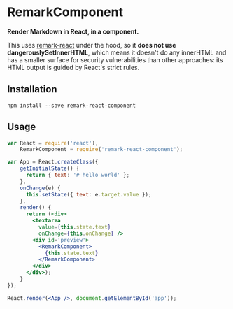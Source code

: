 # RemarkComponent

**Render Markdown in React, in a component.**

This uses [remark-react](https://github.com/mapbox/remark-react)
under the hood, so it **does not use dangerouslySetInnerHTML**, which means
it doesn't do any innerHTML and has a smaller surface for security vulnerabilities
than other approaches: its HTML output is guided by React's strict rules.

## Installation

    npm install --save remark-react-component

## Usage

```jsx
var React = require('react'),
    RemarkComponent = require('remark-react-component');

var App = React.createClass({
    getInitialState() {
      return { text: '# hello world' };
    },
    onChange(e) {
      this.setState({ text: e.target.value });
    },
    render() {
      return (<div>
        <textarea
          value={this.state.text}
          onChange={this.onChange} />
        <div id='preview'>
          <RemarkComponent>
            {this.state.text}
          </RemarkComponent>
        </div>
      </div>);
    }
});

React.render(<App />, document.getElementById('app'));
```
